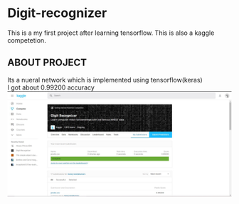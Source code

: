 # Digit-recognizer
   This is a my first project after learning tensorflow.
   This is also a kaggle competetion.
## ABOUT PROJECT 
Its a nueral network which is implemented using tensorflow(keras)
<br>I got about 0.99200 accuracy</br>
<img src="project/1.JPG">

